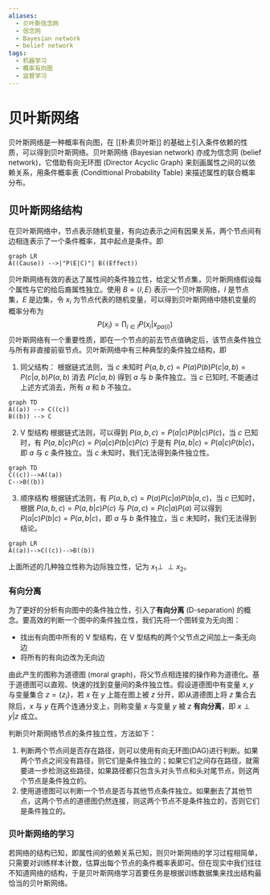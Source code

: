 ```yaml
---
aliases:
  - 贝叶斯信念网
  - 信念网
  - Bayesian network
  - belief network
tags:
  - 机器学习
  - 概率有向图
  - 监督学习
---
```



# 贝叶斯网络

贝叶斯网络是一种概率有向图，在 [[朴素贝叶斯]] 的基础上引入条件依赖的性质，可以得到贝叶斯网络。贝叶斯网络 (Bayesian network) 亦成为信念网 (belief network)，它借助有向无环图 (Director Acyclic Graph) 来刻画属性之间的以依赖关系，用条件概率表 (Condittional Probability Table) 来描述属性的联合概率分布。

## 贝叶斯网络结构

在贝叶斯网络中，节点表示随机变量，有向边表示之间有因果关系，两个节点间有边相连表示了一个条件概率，其中起点是条件。即
```mermaid
graph LR
A((Cause)) -->|"P(E|C)"| B((Effect))
```
贝叶斯网络有效的表达了属性间的条件独立性，给定父节点集，贝叶斯网络假设每个属性与它的给后裔属性独立。使用 $B=\langle I,E\rangle$ 表示一个贝叶斯网络，$I$ 是节点集，$E$ 是边集，令 $x_i$ 为节点代表的随机变量，可以得到贝叶斯网络中随机变量的概率分布为
$$
P(x_i)=\prod_{i\in I}P(x_i|x_{pa(i)})
$$
贝叶斯网络有一个重要性质，即在一个节点的前去节点值确定后，该节点条件独立与所有非直接前驱节点。贝叶斯网络中有三种典型的条件独立结构，即
1. 同父结构：
   根据链式法则，当 $c$ 未知时 $P(a,b,c)=P(a)P(b)P(c|a,b)=P(c|a,b)P(a,b)$ 消去 $P(c|a,b)$ 得到 $a$ 与 $b$ 条件独立。当 $c$ 已知时, 不能通过上述方式消去，所有 $a$ 和 $b$ 不独立。
```mermaid
graph TD
A((a)) --> C((c))
B((b)) --> C
```

2. V 型结构
   根据链式法则，可以得到 $P(a,b,c)=P(a|c)P(b|c)P(c)$，当 $c$ 已知时，有 $P(a,b|c)P(c)=P(a|c)P(b|c)P(c)$ 于是有 $P(a,b|c)=P(a|c)P(b|c)$，即 $a$ 与 $c$ 条件独立。当 $c$ 未知时，我们无法得到条件独立性。
```mermaid
graph TD
C((c))-->A((a))
C-->B((b))
```

3. 顺序结构
   根据链式法则，有 $P(a,b,c)=P(a)P(c|a)P(b|a,c)$，当 $c$ 已知时，根据 $P(a,b,c)=P(a,b|c)P(c)$ 与 $P(a,c)=P(c|a)P(a)$ 可以得到 $P(a|c)P(b|c)=P(a,b|c)$，即 $a$ 与 $b$ 条件独立，当 $c$ 未知时，我们无法得到结论。
```mermaid
graph LR
A((a))-->C((c))-->B((b))
```

上面所述的几种独立性称为边际独立性，记为 $x_1\perp \!\!\! \perp x_2$。

### 有向分离

为了更好的分析有向图中的条件独立性，引入了**有向分离** (D-separation) 的概念。要高效的判断一个图中的条件独立性，我们先将一个图转变为无向图：
- 找出有向图中所有的 V 型结构，在 V 型结构的两个父节点之间加上一条无向边
- 将所有的有向边改为无向边

由此产生的图称为道德图 (moral graph)，将父节点相连接的操作称为道德化。基于道德图可以直观、快速的找到变量间的条件独立性。假设道德图中有变量 $x,y$ 与变量集合 $z=\{z_i\}$，若 $x$ 在 $y$ 上能在图上被 $z$ 分开，即从道德图上将 $z$ 集合去除后，$x$ 与 $y$ 在两个连通分支上，则称变量 $x$ 与变量 $y$ 被 $z$ **有向分离**，即 $x\perp y|z$ 成立。

判断贝叶斯网络节点的条件独立性，方法如下：
1. 判断两个节点间是否存在路径，则可以使用有向无环图(DAG)进行判断。如果两个节点之间没有路径，则它们是条件独立的；如果它们之间存在路径，就需要进一步检测这些路径，如果路径都只包含头对头节点和头对尾节点，则这两个节点是条件独立的。
2. 使用道德图可以判断一个节点是否与其他节点条件独立。如果删去了其他节点，这两个节点的道德图仍然连接，则这两个节点不是条件独立的，否则它们是条件独立的。

### 贝叶斯网络的学习

若网络的结构已知，即属性间的依赖关系已知，则贝叶斯网络的学习过程相简单，只需要对训练样本计数，估算出每个节点的条件概率表即可。但在现实中我们往往不知道网络的结构，于是贝叶斯网络学习首要任务是根据训练数据集来找出结构最恰当的贝叶斯网络。